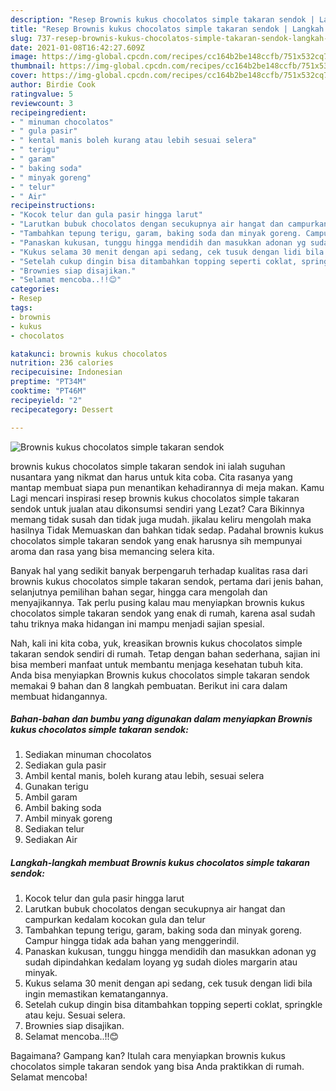 ```yaml
---
description: "Resep Brownis kukus chocolatos simple takaran sendok | Langkah Membuat Brownis kukus chocolatos simple takaran sendok Yang Bisa Manjain Lidah"
title: "Resep Brownis kukus chocolatos simple takaran sendok | Langkah Membuat Brownis kukus chocolatos simple takaran sendok Yang Bisa Manjain Lidah"
slug: 737-resep-brownis-kukus-chocolatos-simple-takaran-sendok-langkah-membuat-brownis-kukus-chocolatos-simple-takaran-sendok-yang-bisa-manjain-lidah
date: 2021-01-08T16:42:27.609Z
image: https://img-global.cpcdn.com/recipes/cc164b2be148ccfb/751x532cq70/brownis-kukus-chocolatos-simple-takaran-sendok-foto-resep-utama.jpg
thumbnail: https://img-global.cpcdn.com/recipes/cc164b2be148ccfb/751x532cq70/brownis-kukus-chocolatos-simple-takaran-sendok-foto-resep-utama.jpg
cover: https://img-global.cpcdn.com/recipes/cc164b2be148ccfb/751x532cq70/brownis-kukus-chocolatos-simple-takaran-sendok-foto-resep-utama.jpg
author: Birdie Cook
ratingvalue: 5
reviewcount: 3
recipeingredient:
- " minuman chocolatos"
- " gula pasir"
- " kental manis boleh kurang atau lebih sesuai selera"
- " terigu"
- " garam"
- " baking soda"
- " minyak goreng"
- " telur"
- " Air"
recipeinstructions:
- "Kocok telur dan gula pasir hingga larut"
- "Larutkan bubuk chocolatos dengan secukupnya air hangat dan campurkan kedalam kocokan gula dan telur"
- "Tambahkan tepung terigu, garam, baking soda dan minyak goreng. Campur hingga tidak ada bahan yang menggerindil."
- "Panaskan kukusan, tunggu hingga mendidih dan masukkan adonan yg sudah dipindahkan kedalam loyang yg sudah dioles margarin atau minyak."
- "Kukus selama 30 menit dengan api sedang, cek tusuk dengan lidi bila ingin memastikan kematangannya."
- "Setelah cukup dingin bisa ditambahkan topping seperti coklat, springkle atau keju. Sesuai selera."
- "Brownies siap disajikan."
- "Selamat mencoba..!!😊"
categories:
- Resep
tags:
- brownis
- kukus
- chocolatos

katakunci: brownis kukus chocolatos 
nutrition: 236 calories
recipecuisine: Indonesian
preptime: "PT34M"
cooktime: "PT46M"
recipeyield: "2"
recipecategory: Dessert

---
```



![Brownis kukus chocolatos simple takaran sendok](https://img-global.cpcdn.com/recipes/cc164b2be148ccfb/751x532cq70/brownis-kukus-chocolatos-simple-takaran-sendok-foto-resep-utama.jpg)


brownis kukus chocolatos simple takaran sendok ini ialah suguhan nusantara yang nikmat dan harus untuk kita coba. Cita rasanya yang mantap membuat siapa pun menantikan kehadirannya di meja makan.
Kamu Lagi mencari inspirasi resep brownis kukus chocolatos simple takaran sendok untuk jualan atau dikonsumsi sendiri yang Lezat? Cara Bikinnya memang tidak susah dan tidak juga mudah. jikalau keliru mengolah maka hasilnya Tidak Memuaskan dan bahkan tidak sedap. Padahal brownis kukus chocolatos simple takaran sendok yang enak harusnya sih mempunyai aroma dan rasa yang bisa memancing selera kita.

Banyak hal yang sedikit banyak berpengaruh terhadap kualitas rasa dari brownis kukus chocolatos simple takaran sendok, pertama dari jenis bahan, selanjutnya pemilihan bahan segar, hingga cara mengolah dan menyajikannya. Tak perlu pusing kalau mau menyiapkan brownis kukus chocolatos simple takaran sendok yang enak di rumah, karena asal sudah tahu triknya maka hidangan ini mampu menjadi sajian spesial.




Nah, kali ini kita coba, yuk, kreasikan brownis kukus chocolatos simple takaran sendok sendiri di rumah. Tetap dengan bahan sederhana, sajian ini bisa memberi manfaat untuk membantu menjaga kesehatan tubuh kita. Anda bisa menyiapkan Brownis kukus chocolatos simple takaran sendok memakai 9 bahan dan 8 langkah pembuatan. Berikut ini cara dalam membuat hidangannya.

<!--inarticleads1-->

##### Bahan-bahan dan bumbu yang digunakan dalam menyiapkan Brownis kukus chocolatos simple takaran sendok:

1. Sediakan  minuman chocolatos
1. Sediakan  gula pasir
1. Ambil  kental manis, boleh kurang atau lebih, sesuai selera
1. Gunakan  terigu
1. Ambil  garam
1. Ambil  baking soda
1. Ambil  minyak goreng
1. Sediakan  telur
1. Sediakan  Air




<!--inarticleads2-->

##### Langkah-langkah membuat Brownis kukus chocolatos simple takaran sendok:

1. Kocok telur dan gula pasir hingga larut
1. Larutkan bubuk chocolatos dengan secukupnya air hangat dan campurkan kedalam kocokan gula dan telur
1. Tambahkan tepung terigu, garam, baking soda dan minyak goreng. Campur hingga tidak ada bahan yang menggerindil.
1. Panaskan kukusan, tunggu hingga mendidih dan masukkan adonan yg sudah dipindahkan kedalam loyang yg sudah dioles margarin atau minyak.
1. Kukus selama 30 menit dengan api sedang, cek tusuk dengan lidi bila ingin memastikan kematangannya.
1. Setelah cukup dingin bisa ditambahkan topping seperti coklat, springkle atau keju. Sesuai selera.
1. Brownies siap disajikan.
1. Selamat mencoba..!!😊




Bagaimana? Gampang kan? Itulah cara menyiapkan brownis kukus chocolatos simple takaran sendok yang bisa Anda praktikkan di rumah. Selamat mencoba!
